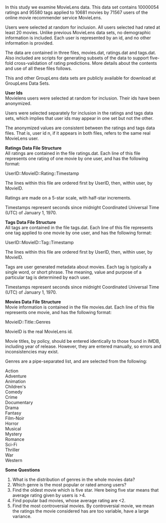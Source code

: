 In this study we examine MovieLens data. This data set contains 10000054 ratings and 95580 tags applied to 10681 movies by 71567 users of the online movie recommender service MovieLens. 

Users were selected at random for inclusion. All users selected had rated at least 20 movies. Unlike previous MovieLens data sets, no demographic information is included. Each user is represented by an id, and no other information is provided.

The data are contained in three files, movies.dat, ratings.dat and tags.dat. Also included are scripts for generating subsets of the data to support five-fold cross-validation of rating predictions. More details about the contents and use of all these files follows.

This and other GroupLens data sets are publicly available for download at GroupLens Data Sets.

**User Ids**\
Movielens users were selected at random for inclusion. Their ids have been anonymized.

Users were selected separately for inclusion in the ratings and tags data sets, which implies that user ids may appear in one set but not the other.

The anonymized values are consistent between the ratings and tags data files. That is, user id n, if it appears in both files, refers to the same real MovieLens user.

**Ratings Data File Structure**\
All ratings are contained in the file ratings.dat. Each line of this file represents one rating of one movie by one user, and has the following format:

UserID::MovieID::Rating::Timestamp

The lines within this file are ordered first by UserID, then, within user, by MovieID.

Ratings are made on a 5-star scale, with half-star increments.

Timestamps represent seconds since midnight Coordinated Universal Time (UTC) of January 1, 1970.

**Tags Data File Structure**\
All tags are contained in the file tags.dat. Each line of this file represents one tag applied to one movie by one user, and has the following format:

UserID::MovieID::Tag::Timestamp

The lines within this file are ordered first by UserID, then, within user, by MovieID.

Tags are user generated metadata about movies. Each tag is typically a single word, or short phrase. The meaning, value and purpose of a particular tag is determined by each user.

Timestamps represent seconds since midnight Coordinated Universal Time (UTC) of January 1, 1970.

**Movies Data File Structure**\
Movie information is contained in the file movies.dat. Each line of this file represents one movie, and has the following format:

MovieID::Title::Genres

MovieID is the real MovieLens id.

Movie titles, by policy, should be entered identically to those found in IMDB, including year of release. However, they are entered manually, so errors and inconsistencies may exist.

Genres are a pipe-separated list, and are selected from the following:

Action\
Adventure\
Animation\
Children's\
Comedy\
Crime\
Documentary\
Drama\
Fantasy\
Film-Noir\
Horror\
Musical\
Mystery\
Romance\
Sci-Fi\
Thriller\
War\
Western

**Some Questions**

1. What is the distribution of genres in the whole movies data?
2. Which genre is the most popular or rated among users?
3. Find the oldest movie which is five star. Here being five star means that average rating given by users is >4.
4. Find popular bad movies, whose average rating are <2.
5. Find the most controversial movies. By controversial movie, we mean the ratings the movie considered has are too variable, have a      large variance.

